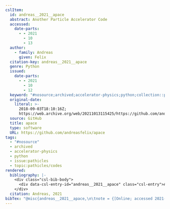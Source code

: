 ```yaml
---
cslItem:
  id: andreas__2021__apace
  abstract: Another Particle Accelerator Code
  accessed:
    date-parts:
      - - 2021
        - 10
        - 13
  author:
    - family: Andreas
      given: Felix
  citation-key: andreas__2021__apace
  genre: Python
  issued:
    date-parts:
      - - 2021
        - 10
        - 12
  keyword: "#nosource;archived;accelerator-physics;python;collection::pathicles::codes"
  original-date:
    literal: >-
      2018-09-03T18:10:16Z;
      https://web.archive.org/web/20211013115425/https://github.com/andreasfelix/apace
  source: GitHub
  title: apace
  type: software
  URL: https://github.com/andreasfelix/apace
tags:
  - "#nosource"
  - archived
  - accelerator-physics
  - python
  - issue:pathicles
  - topic:pathicles/codes
rendered:
  bibliography: |-
    <div class="csl-bib-body">
      <div data-csl-entry-id="andreas__2021__apace" class="csl-entry">Andreas, F. 2021 <i>apace</i>. Available at: <a href='https://github.com/andreasfelix/apace'>https://github.com/andreasfelix/apace</a> (Accessed: October 13, 2021).</div>
    </div>
  citation: Andreas, 2021
bibTex: "@misc{andreas__2021__apace,\n\tnote = {[Online; accessed 2021-10-13]},\n\tauthor = {Andreas, Felix},\n\tyear = {2021},\n\tmonth = {oct 12},\n\ttitle = {apace},\n\ttype = {Python},\n\thowpublished = {https://github.com/andreasfelix/apace},\n}\n\n"
---
```


